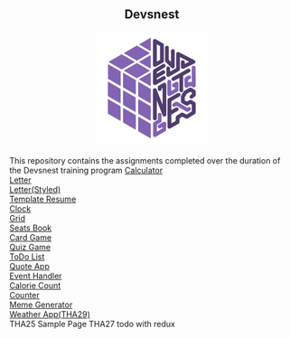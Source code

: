 <div align = "center">
<br>
    <h2>Devsnest</h2>
		<img src="devsnest.jpg" width="200" height="200" alt="logo">
	<br>
</div>
<br>
This repository contains the assignments completed over the duration of the Devsnest training program
<a href="https://shadowasphodel2919.github.io/Devsnest/Calculator/calc.html">Calculator</a><br>
<a href="https://shadowasphodel2919.github.io/Devsnest/THA1/letter.html">Letter</a><br>
<a href="https://shadowasphodel2919.github.io/Devsnest/THA2/letter.html">Letter(Styled)</a><br>
<a href="https://shadowasphodel2919.github.io/Devsnest/THA3/resume.html">Template Resume</a><br>
<a href="https://shadowasphodel2919.github.io/Devsnest/THA4/clock.html">Clock</a><br>
<a href="https://shadowasphodel2919.github.io/Devsnest/THA8/grid.html">Grid</a><br>
<a href="https://shadowasphodel2919.github.io/Devsnest/THA9/index.html">Seats Book</a><br>
<a href="https://shadowasphodel2919.github.io/Devsnest/THA10/game.html">Card Game</a><br>
<a href="https://shadowasphodel2919.github.io/Devsnest/THA11/quiz.html">Quiz Game</a><br>
<a href="https://shadowasphodel2919.github.io/Devsnest/THA12/index.html">ToDo List</a><br>
<a href="https://shadowasphodel2919.github.io/Devsnest/THA13/index.html">Quote App</a><br>
<a href="https://shadowasphodel2919.github.io/Devsnest/THA14/index.html">Event Handler</a><br>
<a href="https://dry-anchorage-31409.herokuapp.com/">Calorie Count</a><br>
<a href="https://afternoon-springs-62172.herokuapp.com/">Counter</a><br>
<a href="https://afternoon-mountain-55240.herokuapp.com/">Meme Generator</a><br>
<a href="https://boiling-gorge-61293.herokuapp.com/">Weather App(THA29)</a><br>
THA25 Sample Page
THA27 todo with redux



